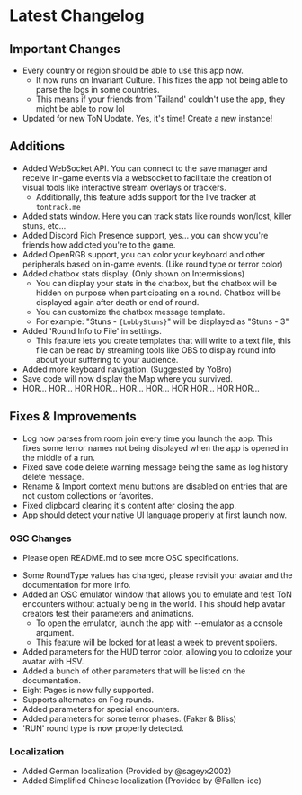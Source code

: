 ﻿# Latest Changelog

## Important Changes
- Every country or region should be able to use this app now.
	- It now runs on Invariant Culture. This fixes the app not being able to parse the logs in some countries.
	- This means if your friends from 'Tailand' couldn't use the app, they might be able to now lol
- Updated for new ToN Update. Yes, it's time! Create a new instance!

## Additions
- Added WebSocket API. You can connect to the save manager and receive in-game events via a websocket to facilitate the creation of visual tools like interactive stream overlays or trackers.
	- Additionally, this feature adds support for the live tracker at `tontrack.me`
- Added stats window. Here you can track stats like rounds won/lost, killer stuns, etc...
- Added Discord Rich Presence support, yes... you can show you're friends how addicted you're to the game.
- Added OpenRGB support, you can color your keyboard and other peripherals based on in-game events. (Like round type or terror color)
- Added chatbox stats display. (Only shown on Intermissions)
	- You can display your stats in the chatbox, but the chatbox will be hidden on purpose when participating on a round. Chatbox will be displayed again after death or end of round.
	- You can customize the chatbox message template.
	- For example: "Stuns - `{LobbyStuns}`" will be displayed as "Stuns - 3"
- Added 'Round Info to File' in settings.
	- This feature lets you create templates that will write to a text file, this file can be read by streaming tools like OBS to display round info about your suffering to your audience.
- Added more keyboard navigation. (Suggested by YoBro)
- Save code will now display the Map where you survived.
- HOR... HOR... HOR HOR... HOR... HOR... HOR HOR... HOR HOR...

## Fixes & Improvements
- Log now parses from room join every time you launch the app. This fixes some terror names not being displayed when the app is opened in the middle of a run.
- Fixed save code delete warning message being the same as log history delete message.
- Rename & Import context menu buttons are disabled on entries that are not custom collections or favorites.
- Fixed clipboard clearing it's content after closing the app.
- App should detect your native UI language properly at first launch now.

### OSC Changes
* Please open README.md to see more OSC specifications.
- Some RoundType values has changed, please revisit your avatar and the documentation for more info.
- Added an OSC emulator window that allows you to emulate and test ToN encounters without actually being in the world. This should help avatar creators test their parameters and animations.
	- To open the emulator, launch the app with --emulator as a console argument.
	- This feature will be locked for at least a week to prevent spoilers.
- Added parameters for the HUD terror color, allowing you to colorize your avatar with HSV.
- Added a bunch of other parameters that will be listed on the documentation.
- Eight Pages is now fully supported.
- Supports alternates on Fog rounds.
- Added parameters for special encounters.
- Added parameters for some terror phases. (Faker & Bliss)
- 'RUN' round type is now properly detected.

### Localization
- Added German localization (Provided by @sageyx2002)
- Added Simplified Chinese localization (Provided by @Fallen-ice)